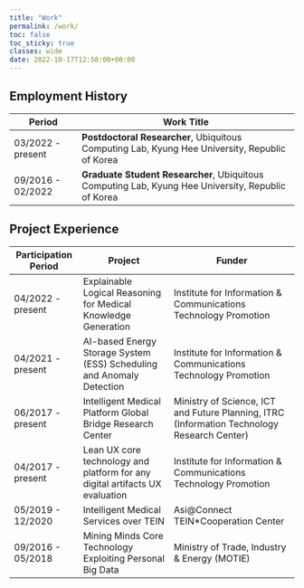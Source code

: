 ```yaml
---
title: "Work"
permalink: /work/
toc: false
toc_sticky: true
classes: wide
date: 2022-10-17T12:58:00+00:00
---
```


## Employment History

| Period            | Work Title                                                                                         |
| ----------------- | -------------------------------------------------------------------------------------------------- |
| 03/2022 - present | **Postdoctoral Researcher**, Ubiquitous Computing Lab, Kyung Hee University, Republic of Korea     |
| 09/2016 - 02/2022 | **Graduate Student Researcher**, Ubiquitous Computing Lab, Kyung Hee University, Republic of Korea |

## Project Experience

| Participation Period          | Project                                                                       | Funder
| ------------------------------| ------------------------------------------------------------------------------| -----------------------------------------------------------------|
| 04/2022 - present             | Explainable Logical Reasoning for Medical Knowledge Generation                | Institute for Information & Communications Technology Promotion |
| 04/2021 - present             | AI-based Energy Storage System (ESS) Scheduling and Anomaly Detection         | Institute for Information & Communications Technology Promotion |
| 06/2017 - present             | Intelligent Medical Platform Global Bridge Research Center                    | Ministry of Science, ICT and Future Planning, ITRC (Information Technology Research Center) |
| 04/2017 - present             | Lean UX core technology and platform for any digital artifacts UX evaluation  | Institute for Information & Communications Technology Promotion |
| 05/2019 - 12/2020             | Intelligent Medical Services over TEIN                                        | Asi@Connect TEIN\*Cooperation Center |
| 09/2016 - 05/2018             | Mining Minds Core Technology Exploiting Personal Big Data                     | Ministry of Trade, Industry & Energy (MOTIE) |

